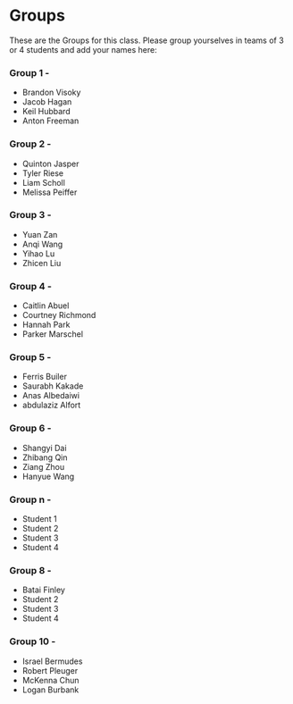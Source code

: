 # Groups

These are the Groups for this class. Please group yourselves in teams of 3 or 4 students and add your names here:

### Group 1 - <GROUPNAME>
* Brandon Visoky
* Jacob Hagan
* Keil Hubbard
* Anton Freeman

### Group 2 - <GROUPNAME>
* Quinton Jasper
* Tyler Riese
* Liam Scholl
* Melissa Peiffer
  
### Group 3 - <GROUPNAME>
* Yuan Zan
* Anqi Wang
* Yihao Lu
* Zhicen Liu

### Group 4 - <GROUPNAME>
* Caitlin Abuel
* Courtney Richmond
* Hannah Park
* Parker Marschel

### Group 5 - <GROUPNAME>
* Ferris Builer
* Saurabh Kakade
* Anas Albedaiwi
* abdulaziz Alfort

### Group 6 - <GROUPNAME>
* Shangyi Dai
* Zhibang Qin
* Ziang Zhou
* Hanyue Wang

### Group n - <GROUPNAME>
* Student 1
* Student 2
* Student 3
* Student 4

### Group 8 - <GROUPNAME>
* Batai Finley
* Student 2
* Student 3
* Student 4
  
### Group 10 - 
* Israel Bermudes
* Robert Pleuger
* McKenna Chun
* Logan Burbank

